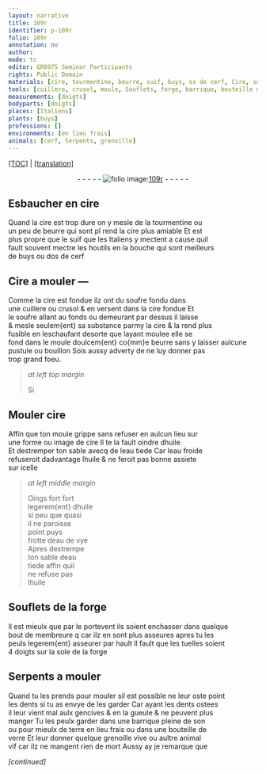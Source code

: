```yaml
---
layout: narrative
title: 109r
identifier: p-109r
folio: 109r
annotation: no
author:
mode: tc
editor: GR8975 Seminar Participants
rights: Public Domain
materials: [cire, tourmentine, beurre, suif, buys, os de cerf, Cire, soufre, huile, eau tiede, eau froide, eau de vye, son, terre, verre]
tools: [cuillere, crusol, moule, Souflets, forge, barrique, bouteille de verre]
measurements: [doigts]
bodyparts: [doigts]
places: [Italiens]
plants: [buys]
professions: []
environments: [en lieu frais]
animals: [cerf, Serpents, grenoille]
---
```


<p><a href="{{ site.baseurl }}/diplomatic/">[TOC]</a> | <a href="{{ site.baseurl }}/texts/p-109r_tl/" target="_blank">[translation]</a></p><div class="folio" align="center">- - - - - <a href="http://gallica.bnf.fr/ark:/12148/btv1b10500001g/f223.image" target="_blank"><img src="https://cu-mkp.github.io/2017-workshop-edition/assets/photo-icon.png" alt="folio image: " style="display:inline-block; margin-bottom:-3px;"/>109r</a> - - - - - </div>  
  

## Esbaucher en <span class="m">cire</span>

 
Quand la <span class="m">cire</span> est trop dure on y mesle de la <span class="m">tourmentine</span> ou<br/> un peu de <span class="m">beurre</span> qui <span class="del">sont pl</span> rend la <span class="m">cire</span> plus amiable Et est<br/> plus propre que le <span class="m">suif</span> que les <span class="pl">Italiens</span> y mectent a cause quil<br/> fault souvent mectre les houtils en la bouche qui sont meilleurs<br/> de <span class="m"><span class="pa">buys</span></span> ou d<span class="m">os de <span class="al">cerf</span></span>

 
  

## <span class="m">Cire</span> a mouler —

 
Comme la <span class="m">cire</span> est fondue ilz ont du <span class="m">soufre</span> fondu dans<br/> une <span class="tl">cuillere</span> ou <span class="tl">crusol</span> & en versent dans la <span class="m">cire</span> fondue Et<br/> le <span class="m">soufre</span> allant au fonds ou demeurant par dessus il laisse<br/> & mesle seulem{ent} sa substance parmy la <span class="m">cire</span> & la rend plus<br/> fusible en leschaufant desorte que layant moulee elle se<br/> fond dans le <span class="tl">moule</span> doulcem{ent} co{mm}e <span class="m">beurre</span> sans y laisser aulcune<br/> pustule ou bouillon Sois aussy adverty de ne luy donner pas<br/> trop grand foeu.
 
> *at left top margin*
> 
> 
>   Si
 
 
  

## Mouler <span class="m">cire</span>

 
Affin que ton <span class="tl">moule</span> grippe sans refuser en aulcun lieu sur<br/> une forme ou image de <span class="m">cire</span> Il te la fault oindre d<span class="m">huile</span><br/> Et destremper ton sable avecq de l<span class="m">eau tiede</span> Car l<span class="m">eau froide</span><br/> refuseroit dadvantage l<span class="m">huile</span> & ne feroit pas bonne assiete<br/> sur icelle
 
> *at left middle margin*
> 
> 
>   Oings fort fort<br/> legerem{ent} d<span class="m">huile</span><br/> si peu que quasi<br/> il ne paroisse<br/> point puys<br/> frotte d<span class="m">eau de vye</span><br/> Apres destrempe<br/> ton sable d<span class="m">eau<br/> tiede</span> affin quil<br/> ne refuse pas<br/> l<span class="m">huile</span>

 
  

## <span class="tl">Souflets</span> de la <span class="tl">forge</span>

 
Il est mieulx que par le portevent ils soient enchasser dans quelque<br/> bout de membreure <span class="del">q</span> car ilz en sont plus asseures apres tu les<br/> peuls legerem{ent} asseurer par hault Il fault que les tuelles soient<br/> 4 <span class="ms"><span class="bp">doigts</span></span> sur la sole de la <span class="tl">forge</span>

 
  

## <span class="al">Serpents</span> a mouler

 
Quand tu les prends pour mouler sil est possible ne leur oste point<br/> les dents si tu as envye de les garder Car ayant les dents ostees<br/> il leur vient mal aulx gencives & en la gueule & ne peuvent plus<br/> manger Tu les peulx garder dans une <span class="tl">barrique</span> pleine de <span class="m">son</span><br/> ou pour mieulx de <span class="m">terre</span> <span class="env">en lieu frais</span> ou dans une <span class="tl">bouteille de<br/> <span class="m">verre</span></span> Et leur donner quelque <span class="al">grenoille</span> vive ou aultre animal<br/> vif car ilz ne mangent rien de mort Aussy ay je remarque que
 
*[continued]*
 
